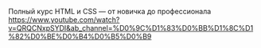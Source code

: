 Полный курс HTML и CSS — от новичка до профессионала
https://www.youtube.com/watch?v=QRQCNxpSYDI&ab_channel=%D0%9C%D1%83%D0%BB%D1%8C%D1%82%D0%BE%D0%B4%D0%B5%D0%B9
